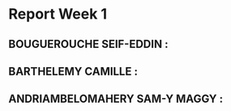 # Report Week 1

## BOUGUEROUCHE SEIF-EDDIN :

## BARTHELEMY CAMILLE :

## ANDRIAMBELOMAHERY SAM-Y MAGGY :
